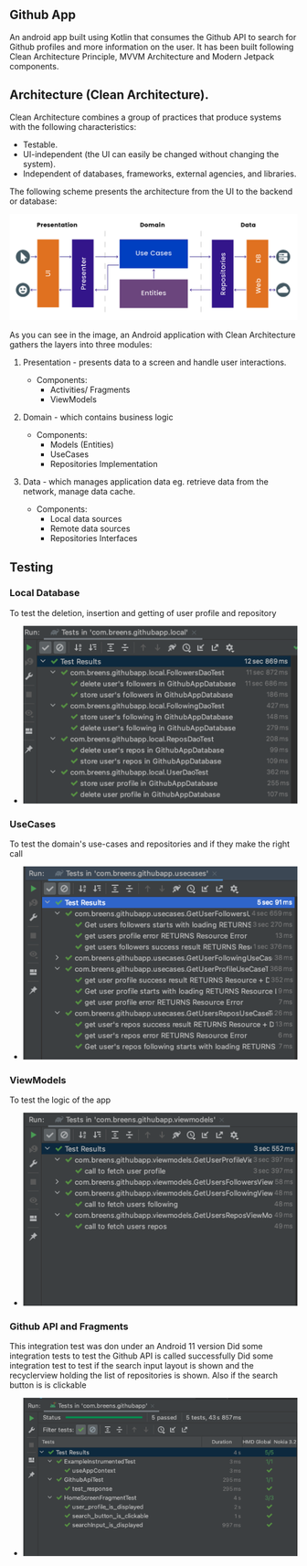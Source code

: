 ## Github App

An android app built using Kotlin that consumes the Github API to search for Github profiles and more information on the user. It has been built following Clean Architecture Principle, MVVM Architecture and Modern Jetpack components.

## Architecture (Clean Architecture).
Clean Architecture combines a group of practices that produce systems with the following characteristics:
- Testable.
- UI-independent (the UI can easily be changed without changing the system).
- Independent of databases, frameworks, external agencies, and libraries.

The following scheme presents the architecture from the UI to the backend or database:

<p align="center"><img src="screenshots/clean_arch.png" alt="Clean Architecture Diagram"></p>

As you can see in the image, an Android application with Clean Architecture gathers the layers into three modules:
1. Presentation - presents data to a screen and handle user interactions.
    - Components:
        - Activities/ Fragments
        - ViewModels

2. Domain - which contains business logic
    - Components:
        - Models (Entities)
        - UseCases
        - Repositories Implementation

3. Data - which manages application data eg. retrieve data from the network, manage data cache.
    - Components:
        - Local data sources
        - Remote data sources
        - Repositories Interfaces

## Testing 

### Local Database
To test the deletion, insertion and getting of user profile and repository
- <p align="center"><img src="screenshots/daotest.png" alt="Clean Architecture Diagram"></p>

### UseCases
To test the domain's use-cases and repositories and if they make the right call
- <p align="center"><img src="screenshots/usecasetest.png" alt="Clean Architecture Diagram"></p>

### ViewModels
To test the logic of the app
- <p align="center"><img src="screenshots/viewmodeltest.png" alt="Clean Architecture Diagram"></p>

### Github API and Fragments
This integration test was don under an Android 11 version
Did some integration tests to test the Github API is called successfully
Did some integration test to test if the search input layout is shown and the recyclerview holding the list of repositories is shown. Also if the search button is is clickable
- <p align="center"><img src="screenshots/intergrationtest.png" alt="Clean Architecture Diagram"></p>
